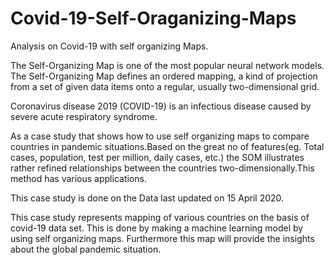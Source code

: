 # Covid-19-Self-Oraganizing-Maps
Analysis on Covid-19 with self organizing Maps.

The Self-Organizing Map is one of the most popular neural network models. The Self-Organizing Map defines an ordered mapping, a kind of projection from a set of given data items onto a regular, usually two-dimensional grid.

Coronavirus disease 2019 (COVID-19) is an infectious disease caused by severe acute respiratory syndrome.

As a case study that shows how to use self organizing maps to compare countries in pandemic situations.Based on the great no of features(eg. Total cases, population, test per million, daily cases, etc.) the SOM illustrates rather refined relationships between the countries two-dimensionally.This method has various applications.

This case study is done on the Data last updated on 15 April 2020.

This case study represents mapping of various countries on the basis of covid-19 data set. This is done by making a machine learning model by using self organizing maps. Furthermore this map will provide the insights about the global pandemic situation.


